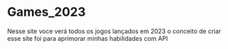 # Games_2023
Nesse site voce verá todos os jogos lançados em 2023 o conceito de criar esse site foi para aprimorar minhas habilidades com API
